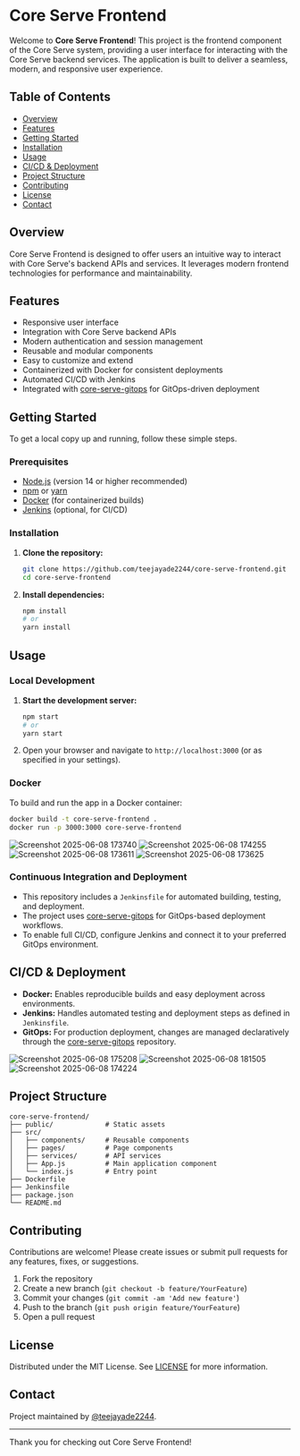 # Core Serve Frontend

Welcome to **Core Serve Frontend**! This project is the frontend component of the Core Serve system, providing a user interface for interacting with the Core Serve backend services. The application is built to deliver a seamless, modern, and responsive user experience.

## Table of Contents

- [Overview](#overview)
- [Features](#features)
- [Getting Started](#getting-started)
- [Installation](#installation)
- [Usage](#usage)
- [CI/CD & Deployment](#cicd--deployment)
- [Project Structure](#project-structure)
- [Contributing](#contributing)
- [License](#license)
- [Contact](#contact)

## Overview

Core Serve Frontend is designed to offer users an intuitive way to interact with Core Serve's backend APIs and services. It leverages modern frontend technologies for performance and maintainability.

## Features

- Responsive user interface
- Integration with Core Serve backend APIs
- Modern authentication and session management
- Reusable and modular components
- Easy to customize and extend
- Containerized with Docker for consistent deployments
- Automated CI/CD with Jenkins
- Integrated with [core-serve-gitops](https://github.com/teejayade2244/core-serve-gitops) for GitOps-driven deployment

## Getting Started

To get a local copy up and running, follow these simple steps.

### Prerequisites

- [Node.js](https://nodejs.org/) (version 14 or higher recommended)
- [npm](https://www.npmjs.com/) or [yarn](https://yarnpkg.com/)
- [Docker](https://www.docker.com/) (for containerized builds)
- [Jenkins](https://www.jenkins.io/) (optional, for CI/CD)

### Installation

1. **Clone the repository:**
   ```bash
   git clone https://github.com/teejayade2244/core-serve-frontend.git
   cd core-serve-frontend
   ```

2. **Install dependencies:**
   ```bash
   npm install
   # or
   yarn install
   ```

## Usage

### Local Development

1. **Start the development server:**
   ```bash
   npm start
   # or
   yarn start
   ```

2. Open your browser and navigate to `http://localhost:3000` (or as specified in your settings).

### Docker

To build and run the app in a Docker container:

```bash
docker build -t core-serve-frontend .
docker run -p 3000:3000 core-serve-frontend
```
![Screenshot 2025-06-08 173740](https://github.com/user-attachments/assets/019a2901-8a93-4ebc-aa9e-92a0af866200)
![Screenshot 2025-06-08 174255](https://github.com/user-attachments/assets/8ef03da0-7389-45ae-a54a-26a0a00b870f)
![Screenshot 2025-06-08 173611](https://github.com/user-attachments/assets/2c895b42-d500-4a22-bfc6-5100f12207b8)
![Screenshot 2025-06-08 173625](https://github.com/user-attachments/assets/e40a9cd0-77ae-4a9f-8f0f-d5e634f60ca1)

### Continuous Integration and Deployment

- This repository includes a `Jenkinsfile` for automated building, testing, and deployment.
- The project uses [core-serve-gitops](https://github.com/teejayade2244/core-serve-gitops) for GitOps-based deployment workflows.
- To enable full CI/CD, configure Jenkins and connect it to your preferred GitOps environment.

## CI/CD & Deployment

- **Docker:** Enables reproducible builds and easy deployment across environments.
- **Jenkins:** Handles automated testing and deployment steps as defined in `Jenkinsfile`.
- **GitOps:** For production deployment, changes are managed declaratively through the [core-serve-gitops]([https://github.com/teejayade2244/core-serve-gitops](https://github.com/teejayade2244/GitOps-Terraform-Iac-and-Kubernetes-manifests-Core-Serve-App)) repository.
  
![Screenshot 2025-06-08 175208](https://github.com/user-attachments/assets/fe223471-4610-40fa-bd79-091a55f35518)
![Screenshot 2025-06-08 181505](https://github.com/user-attachments/assets/f956abe1-c89a-44ff-b26a-caa2eeae7421)
![Screenshot 2025-06-08 174224](https://github.com/user-attachments/assets/32563988-d284-4a85-865d-d9d579081996)

## Project Structure

```
core-serve-frontend/
├── public/             # Static assets
├── src/
│   ├── components/     # Reusable components
│   ├── pages/          # Page components
│   ├── services/       # API services
│   ├── App.js          # Main application component
│   └── index.js        # Entry point
├── Dockerfile
├── Jenkinsfile
├── package.json
└── README.md
```

## Contributing

Contributions are welcome! Please create issues or submit pull requests for any features, fixes, or suggestions.

1. Fork the repository
2. Create a new branch (`git checkout -b feature/YourFeature`)
3. Commit your changes (`git commit -am 'Add new feature'`)
4. Push to the branch (`git push origin feature/YourFeature`)
5. Open a pull request

## License

Distributed under the MIT License. See [LICENSE](LICENSE) for more information.

## Contact

Project maintained by [@teejayade2244](https://github.com/teejayade2244).

---

Thank you for checking out Core Serve Frontend!
